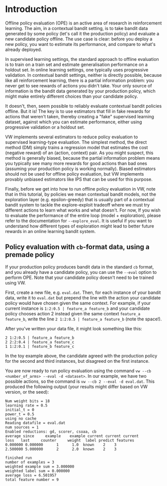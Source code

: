 # Introduction

Offline policy evaluation (OPE) is an active area of research in reinforcement learning. The aim, in a contextual bandit setting, is to take bandit data generated by some policy (let's call it the production policy) and evaluate a new candidate policy offline. The use case is clear: before you deploy a new policy, you want to estimate its performance, and compare to what's already deployed.

In supervised learning settings, the standard approach to offline evaluation is to train on a train set and estimate generalisation performance on a holdout set. In online learning settings, one typically uses progressive validation. In contextual bandit settings, neither is directly possible, because like all reinforcement learning, there is a partial information problem: you never get to see rewards of actions you didn't take. Your only source of information is the bandit data generated by your production policy, which might make entirely different choices than your candidate policy.

It doesn't, then, seem possible to reliably evaluate contextual bandit policies offline. But it is! The key is to use estimators that fill in fake rewards for actions that weren't taken, thereby creating a "fake" supervised learning dataset, against which you can estimate performance, either using progressive validation or a holdout set.

VW implements several estimators to reduce policy evaluation to supervised learning-type evaluation. The simplest method, the direct method (DM) simply trains a regression model that estimates the cost (negative reward) of an (action, context) pair. As you might suspect, this method is generally biased, because the partial information problem means you typically see many more rewards for good actions than bad ones (assuming your production policy is working normally). Biased estimators should not be used for offline policy evaluation, but VW implements provably unbiased estimators like IPS that can be used for this purpose.

Finally, before we get into how to run offline policy evaluation in VW, note that in this tutorial, by policies we mean contextual bandit models, not the exploration layer (e.g. epsilon-greedy) that is usually part of a contextual bandit system to tackle the explore-exploit tradeoff where we must try different actions to learn what works and what doesn't. 
For now, If you wish to evaluate the performance of the entire loop (model + exploration), please refer to the documentation for `--explore_eval`. It is useful if you want to understand how different types of exploration might lead to better future rewards in an online learning bandit system.

## Policy evaluation with `cb`-format data, using a premade policy

If your production policy produces bandit data in the standard `cb` format, and you already have a candidate policy, you can use the `--eval` option to perform OPE. Note that your candidate policy doesn't need to be trained using VW.

First, create a new file, e.g. `eval.dat`. Then, for each instance of your bandit data, write it to `eval.dat` but prepend the line with the action your candidate policy would have chosen given the same context. For example, if your current instance is `1:2:0.5 | feature_a feature_b` and your candidate policy chooses action 2 instead given the same context `feature_a feature_b`, write the line `2 1:2:0.5 | feature_a feature_b` (note the space!). 

After you've written your data file, it might look something like this:
```
2 1:2:0.5 | feature_a feature_b
2 2:2:0.4 | feature_a feature_c
1 1:2:0.1 | feature_b feature_c
```
In the toy example above, the candidate agreed with the production policy for the second and third instances, but disagreed on the first instance.

You are now ready to run policy evaluation using the command `vw --cb <number_of_arms> --eval -d <dataset>`. In our example, we have two possible actions, so the command is `vw --cb 2 --eval -d eval.dat`. This produced the following output (your results might differ based on VW version, or the seed):

    Num weight bits = 18
    learning rate = 0.5
    initial_t = 0
    power_t = 0.5
    using no cache
    Reading datafile = eval.dat
    num sources = 1
    Enabled reductions: gd, scorer, csoaa, cb
    average since     example    example current current current
    loss   last     counter     weight  label predict features
    0.000000 0.000000      1      1.0  known    2    3
    2.500000 5.000000      2      2.0  known    2    3

    finished run
    number of examples = 3
    weighted example sum = 3.000000
    weighted label sum = 0.000000
    average loss = 6.501957
    total feature number = 9
